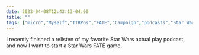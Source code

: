 ---date: 2023-04-08T12:43:13-04:00title: ""tags: ["micro","Myself","TTRPGs","FATE","Campaign","podcasts","Star Wars"]---I recently finished a relisten of my favorite Star Wars actual play podcast, and now I want to start a Star Wars FATE game.
